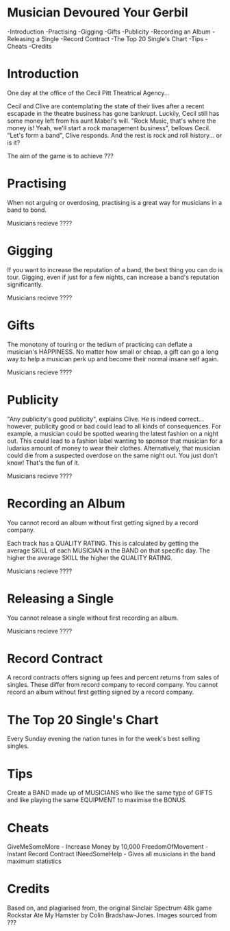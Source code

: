 Musician Devoured Your Gerbil
=============================

-Introduction
-Practising
-Gigging
-Gifts
-Publicity
-Recording an Album
-Releasing a Single
-Record Contract
-The Top 20 Single's Chart
-Tips
-Cheats
-Credits

Introduction
============

One day at the office of the Cecil Pitt Theatrical Agency...

Cecil and Clive are contemplating the state of their lives after a recent escapade in the theatre business has gone bankrupt. Luckily, Cecil still has some money left from his aunt Mabel's will.
"Rock Music, that's where the money is! Yeah, we'll start a rock management business", bellows Cecil.
"Let's form a band", Clive responds.
And the rest is rock and roll history... or is it?

The aim of the game is to achieve ???


Practising
==========
When not arguing or overdosing, practising is a great way for musicians in a band to bond.

Musicians recieve ????


Gigging
=======
If you want to increase the reputation of a band, the best thing you can do is tour. Gigging, even if just for a few nights, can increase a band's reputation significantly.

Musicians recieve ????


Gifts
=====
The monotony of touring or the tedium of practicing can deflate a musician's HAPPINESS. No matter how small or cheap, a gift can go a long way to help a musician perk up and become their normal insane self again.

Musicians recieve ????


Publicity
=========
"Any publicity's good publicity", explains Clive. He is indeed correct... however, publicity good or bad could lead to all kinds of consequences. For example, a musician could be spotted wearing the latest fashion on a night out. This could lead to a fashion label wanting to sponsor that musician for a ludarius amount of money to wear their clothes. Alternatively, that musician could die from a suspected overdose on the same night out. You just don't know! That's the fun of it.

Musicians recieve ????


Recording an Album
==================
You cannot record an album without first getting signed by a record company.

Each track has a QUALITY RATING. This is calculated by getting the average SKILL of each MUSICIAN in the BAND on that specific day. The higher the average SKILL the higher the QUALITY RATING.

Musicians recieve ????


Releasing a Single
==================
You cannot release a single without first recording an album.

Musicians recieve ????

Record Contract
===============
A record contracts offers signing up fees and percent returns from sales of singles. These differ from record company to record company. You cannot record an album without first getting signed by a record company.


The Top 20 Single's Chart
=========================
Every Sunday evening the nation tunes in for the week's best selling singles.


Tips
====
Create a BAND made up of MUSICIANS who like the same type of GIFTS and like playing the same EQUIPMENT to maximise the BONUS.


Cheats
======
GiveMeSomeMore    - Increase Money by 10,000
FreedomOfMovement - Instant Record Contract
INeedSomeHelp     - Gives all musicians in the band maximum statistics

Credits
=======
Based on, and plagiarised from, the original Sinclair Spectrum 48k game Rockstar Ate My Hamster by Colin Bradshaw-Jones.
Images sourced from ???
